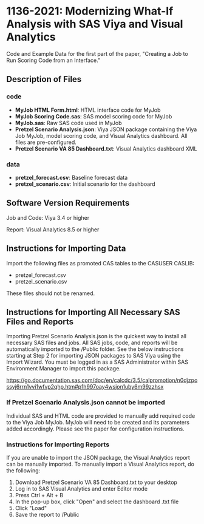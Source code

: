 # 1136-2021: Modernizing What-If Analysis with SAS Viya and Visual Analytics

Code and Example Data for the first part of the paper, "Creating a Job to Run Scoring Code from an Interface."

## Description of Files

### code

- **MyJob HTML Form.html**: HTML interface code for MyJob
- **MyJob Scoring Code.sas**: SAS model scoring code for MyJob
- **MyJob.sas**: Raw SAS code used in MyJob
- **Pretzel Scenario Analysis.json**: Viya JSON package containing the Viya Job MyJob, model scoring code, and Visual Analytics dashboard. All files are pre-configured.
- **Pretzel Scenario VA 85 Dashboard.txt**: Visual Analytics dashboard XML

### data

- **pretzel_forecast.csv**: Baseline forecast data
- **pretzel_scenario.csv**: Initial scenario for the dashboard

## Software Version Requirements
Job and Code: Viya 3.4 or higher

Report: Visual Analytics 8.5 or higher

## Instructions for Importing Data
Import the following files as promoted CAS tables to the CASUSER CASLIB:

- pretzel_forecast.csv
- pretzel_scenario.csv

These files should not be renamed. 

## Instructions for Importing All Necessary SAS Files and Reports
Importing Pretzel Scenario Analysis.json is the quickest way to install all necessary SAS files and jobs. All SAS jobs, code, and reports will be automatically imported to the /Public folder. See the below instructions starting at Step 2 for importing JSON packages to SAS Viya using the Import Wizard. You must be logged in as a SAS Administrator within SAS Environment Manager to import this package. 

https://go.documentation.sas.com/doc/en/calcdc/3.5/calpromotion/n0djzpossyj6rrn1vvi1wfvp2qhp.htm#p1h997oay4wsjon1uby6m99zzhsx

### If Pretzel Scenario Analysis.json cannot be imported
Individual SAS and HTML code are provided to manually add required code to the Viya Job MyJob. MyJob will need to be created and its parameters added accordingly. Please see the paper for configuration instructions.

### Instructions for Importing Reports
If you are unable to import the JSON package, the Visual Analytics report can be manually imported. To manually import a Visual Analytics report, do the following:

1. Download Pretzel Scenario VA 85 Dashboard.txt to your desktop
2. Log in to SAS Visual Analytics and enter Editor mode
3. Press Ctrl + Alt + B
4. In the pop-up box, click "Open" and select the dashboard .txt file
5. Click "Load"
6. Save the report to /Public
